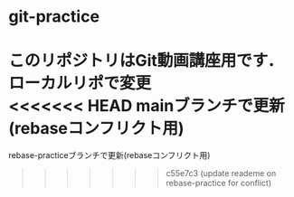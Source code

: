 # git-practice
このリポジトリはGit動画講座用です．
ローカルリポで変更  
<<<<<<< HEAD
mainブランチで更新(rebaseコンフリクト用)
=======
rebase-practiceブランチで更新(rebaseコンフリクト用)
>>>>>>> c55e7c3 (update reademe on rebase-practice for conflict)
